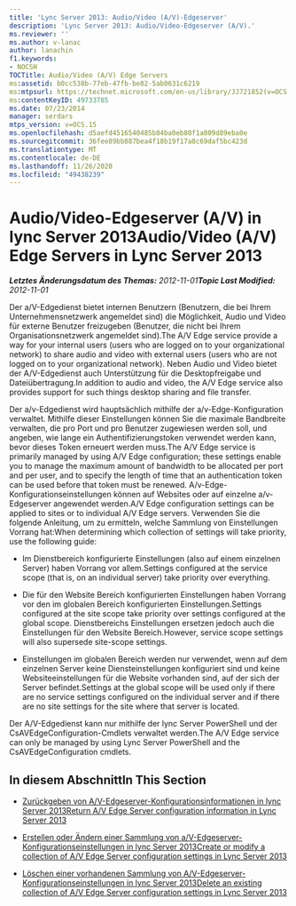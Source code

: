```yaml
---
title: 'Lync Server 2013: Audio/Video (A/V)-Edgeserver'
description: 'Lync Server 2013: Audio/Video-Edgeserver (A/V).'
ms.reviewer: ''
ms.author: v-lanac
author: lanachin
f1.keywords:
- NOCSH
TOCTitle: Audio/Video (A/V) Edge Servers
ms:assetid: b0cc538b-77eb-47fb-be82-5ab0631c6219
ms:mtpsurl: https://technet.microsoft.com/en-us/library/JJ721852(v=OCS.15)
ms:contentKeyID: 49733785
ms.date: 07/23/2014
manager: serdars
mtps_version: v=OCS.15
ms.openlocfilehash: d5aefd4516540485b84ba0eb80f1a809d89eba0e
ms.sourcegitcommit: 36fee89bb887bea4f18b19f17a8c69daf5bc423d
ms.translationtype: MT
ms.contentlocale: de-DE
ms.lasthandoff: 11/26/2020
ms.locfileid: "49438239"
---
```

# <a name="audiovideo-av-edge-servers-in-lync-server-2013"></a><span data-ttu-id="66e50-103">Audio/Video-Edgeserver (A/V) in lync Server 2013</span><span class="sxs-lookup"><span data-stu-id="66e50-103">Audio/Video (A/V) Edge Servers in Lync Server 2013</span></span>

<div data-xmlns="http://www.w3.org/1999/xhtml">

<div class="topic" data-xmlns="http://www.w3.org/1999/xhtml" data-msxsl="urn:schemas-microsoft-com:xslt" data-cs="https://msdn.microsoft.com/">

<div data-asp="https://msdn2.microsoft.com/asp">



</div>

<div id="mainSection">

<div id="mainBody"><span data-ttu-id="66e50-104">

<span> </span></span><span class="sxs-lookup"><span data-stu-id="66e50-104">

<span> </span></span></span>

<span data-ttu-id="66e50-105">_**Letztes Änderungsdatum des Themas:** 2012-11-01_</span><span class="sxs-lookup"><span data-stu-id="66e50-105">_**Topic Last Modified:** 2012-11-01_</span></span>

<span data-ttu-id="66e50-106">Der a/V-Edgedienst bietet internen Benutzern (Benutzern, die bei Ihrem Unternehmensnetzwerk angemeldet sind) die Möglichkeit, Audio und Video für externe Benutzer freizugeben (Benutzer, die nicht bei Ihrem Organisationsnetzwerk angemeldet sind).</span><span class="sxs-lookup"><span data-stu-id="66e50-106">The A/V Edge service provide a way for your internal users (users who are logged on to your organizational network) to share audio and video with external users (users who are not logged on to your organizational network).</span></span> <span data-ttu-id="66e50-107">Neben Audio und Video bietet der A/V-Edgedienst auch Unterstützung für die Desktopfreigabe und Dateiübertragung.</span><span class="sxs-lookup"><span data-stu-id="66e50-107">In addition to audio and video, the A/V Edge service also provides support for such things desktop sharing and file transfer.</span></span>

<span data-ttu-id="66e50-108">Der a/v-Edgedienst wird hauptsächlich mithilfe der a/v-Edge-Konfiguration verwaltet. Mithilfe dieser Einstellungen können Sie die maximale Bandbreite verwalten, die pro Port und pro Benutzer zugewiesen werden soll, und angeben, wie lange ein Authentifizierungstoken verwendet werden kann, bevor dieses Token erneuert werden muss.</span><span class="sxs-lookup"><span data-stu-id="66e50-108">The A/V Edge service is primarily managed by using A/V Edge configuration; these settings enable you to manage the maximum amount of bandwidth to be allocated per port and per user, and to specify the length of time that an authentication token can be used before that token must be renewed.</span></span> <span data-ttu-id="66e50-109">A/v-Edge-Konfigurationseinstellungen können auf Websites oder auf einzelne a/v-Edgeserver angewendet werden.</span><span class="sxs-lookup"><span data-stu-id="66e50-109">A/V Edge configuration settings can be applied to sites or to individual A/V Edge servers.</span></span> <span data-ttu-id="66e50-110">Verwenden Sie die folgende Anleitung, um zu ermitteln, welche Sammlung von Einstellungen Vorrang hat:</span><span class="sxs-lookup"><span data-stu-id="66e50-110">When determining which collection of settings will take priority, use the following guide:</span></span>

  - <span data-ttu-id="66e50-111">Im Dienstbereich konfigurierte Einstellungen (also auf einem einzelnen Server) haben Vorrang vor allem.</span><span class="sxs-lookup"><span data-stu-id="66e50-111">Settings configured at the service scope (that is, on an individual server) take priority over everything.</span></span>

  - <span data-ttu-id="66e50-112">Die für den Website Bereich konfigurierten Einstellungen haben Vorrang vor den im globalen Bereich konfigurierten Einstellungen.</span><span class="sxs-lookup"><span data-stu-id="66e50-112">Settings configured at the site scope take priority over settings configured at the global scope.</span></span> <span data-ttu-id="66e50-113">Dienstbereichs Einstellungen ersetzen jedoch auch die Einstellungen für den Website Bereich.</span><span class="sxs-lookup"><span data-stu-id="66e50-113">However, service scope settings will also supersede site-scope settings.</span></span>

  - <span data-ttu-id="66e50-114">Einstellungen im globalen Bereich werden nur verwendet, wenn auf dem einzelnen Server keine Diensteinstellungen konfiguriert sind und keine Websiteeinstellungen für die Website vorhanden sind, auf der sich der Server befindet.</span><span class="sxs-lookup"><span data-stu-id="66e50-114">Settings at the global scope will be used only if there are no service settings configured on the individual server and if there are no site settings for the site where that server is located.</span></span>

<span data-ttu-id="66e50-115">Der A/V-Edgedienst kann nur mithilfe der lync Server PowerShell und der CsAVEdgeConfiguration-Cmdlets verwaltet werden.</span><span class="sxs-lookup"><span data-stu-id="66e50-115">The A/V Edge service can only be managed by using Lync Server PowerShell and the CsAVEdgeConfiguration cmdlets.</span></span>

<div>

## <a name="in-this-section"></a><span data-ttu-id="66e50-116">In diesem Abschnitt</span><span class="sxs-lookup"><span data-stu-id="66e50-116">In This Section</span></span>

  - [<span data-ttu-id="66e50-117">Zurückgeben von A/V-Edgeserver-Konfigurationsinformationen in lync Server 2013</span><span class="sxs-lookup"><span data-stu-id="66e50-117">Return A/V Edge Server configuration information in Lync Server 2013</span></span>](lync-server-2013-return-a-v-edge-server-configuration-information.md)

  - [<span data-ttu-id="66e50-118">Erstellen oder Ändern einer Sammlung von a/V-Edgeserver-Konfigurationseinstellungen in lync Server 2013</span><span class="sxs-lookup"><span data-stu-id="66e50-118">Create or modify a collection of A/V Edge Server configuration settings in Lync Server 2013</span></span>](lync-server-2013-create-or-modify-a-collection-of-a-v-edge-server-configuration-settings.md)

  - [<span data-ttu-id="66e50-119">Löschen einer vorhandenen Sammlung von A/V-Edgeserver-Konfigurationseinstellungen in lync Server 2013</span><span class="sxs-lookup"><span data-stu-id="66e50-119">Delete an existing collection of A/V Edge Server configuration settings in Lync Server 2013</span></span>](lync-server-2013-delete-an-existing-collection-of-a-v-edge-server-configuration-settings.md)

<span data-ttu-id="66e50-120"></div>

</div>

<span> </span>

</div>

</div>

</span><span class="sxs-lookup"><span data-stu-id="66e50-120"></div>

</div>

<span> </span>

</div>

</div>

</span></span></div>

